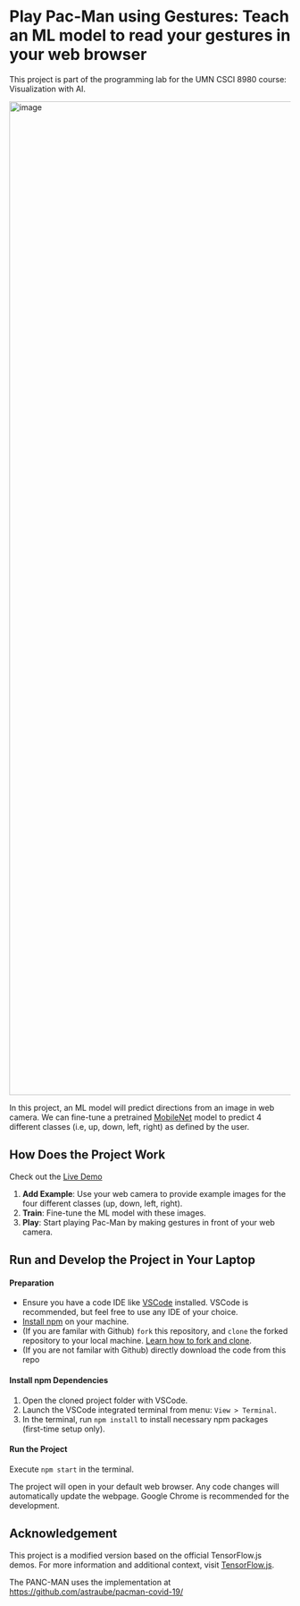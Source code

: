 # Play Pac-Man using Gestures: Teach an ML model to read your gestures in your web browser

This project is part of the programming lab for the UMN CSCI 8980 course: Visualization with AI.

<img width="1776" alt="image" src="https://github.com/user-attachments/assets/eb05a80e-fc76-426c-834f-d5ab68b31522">


In this project, an ML model will predict directions from an image in web camera.
We can fine-tune a pretrained [MobileNet](https://github.com/tensorflow/tfjs-examples/tree/master/mobilenet) model  to predict 4 different classes (i.e, up, down, left, right) as defined by the user.

## How Does the Project Work
Check out the [Live Demo](https://visual-intelligence-umn.github.io/ML-PANCMAN/)



1. **Add Example**: Use your web camera to provide example images for the four different classes (up, down, left, right).
2. **Train**: Fine-tune the ML model with these images.
3. **Play**: Start playing Pac-Man by making gestures in front of your web camera.


## Run and Develop the Project in Your Laptop

#### Preparation
- Ensure you have a code IDE like [VSCode](https://code.visualstudio.com/download) installed. VSCode is recommended, but feel free to use any IDE of your choice.
- [Install npm](https://docs.npmjs.com/downloading-and-installing-node-js-and-npm) on your machine.
- (If you are familar with Github) `fork` this repository, and `clone` the forked repository to your local machine. [Learn how to fork and clone](https://docs.github.com/en/get-started/quickstart/fork-a-repo).
- (If you are not familar with Github) directly download the code from this repo

#### Install npm Dependencies
1. Open the cloned project folder with VSCode.
2. Launch the VSCode integrated terminal from menu:  `View > Terminal`.
3. In the terminal, run `npm install` to install necessary npm packages (first-time setup only).

#### Run the Project
  Execute `npm start` in the terminal.
 
  The project will open in your default web browser.
  Any code changes will automatically update the webpage.
  Google Chrome is recommended for the development.
  
## Acknowledgement
This project is a modified version based on the official TensorFlow.js demos. 
For more information and additional context, visit [TensorFlow.js](https://www.tensorflow.org/js/demos).

The PANC-MAN uses the implementation at https://github.com/astraube/pacman-covid-19/


